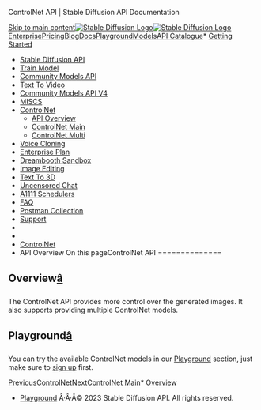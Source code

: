 




ControlNet API \| Stable Diffusion API Documentation








[Skip to main content](#docusaurus_skipToContent_fallback)[![Stable Diffusion Logo](/docs/img/SD-logo.png)![Stable Diffusion Logo](/docs/img/SD-logo.png)](https://stablediffusionapi.com)[Enterprise](https://stablediffusionapi.com/enterprise)[Pricing](https://stablediffusionapi.com/#pricing)[Blog](https://stablediffusionapi.com/blog)[Docs](https://stablediffusionapi.com/docs)[Playground](https://stablediffusionapi.com/playground)[Models](https://stablediffusionapi.com/models)[API Catalogue](https://stablediffusionapi.com/catalogue)* [Getting Started](/docs/)
* [Stable Diffusion API](/docs/category/stable-diffusion-api)
* [Train Model](/docs/category/train-model)
* [Community Models API](/docs/category/community-models-api)
* [Text To Video](/docs/category/text-to-video)
* [Community Models API V4](/docs/category/community-models-api-v4)
* [MISCS](/docs/category/miscs)
* [ControlNet](/docs/category/controlnet)
	+ [API Overview](/docs/controlnet/overview)
	+ [ControlNet Main](/docs/controlnet/controlnet-main)
	+ [ControlNet Multi](/docs/controlnet/controlnet-multi)
* [Voice Cloning](/docs/category/voice-cloning)
* [Enterprise Plan](/docs/category/enterprise-plan)
* [Dreambooth Sandbox](/docs/category/dreambooth-sandbox)
* [Image Editing](/docs/category/image-editing)
* [Text To 3D](/docs/category/text-to-3d)
* [Uncensored Chat](/docs/uncensored-chat)
* [A1111 Schedulers](/docs/a1111schedulers)
* [FAQ](/docs/faq)
* [Postman Collection](https://documenter.getpostman.com/view/18679074/2s83zdwReZ)
* [Support](https://discord.gg/UxqnDu7j3r)
* 
* 
* [ControlNet](/docs/category/controlnet)
* API Overview
On this pageControlNet API
==============

Overview[â](#overview "Direct link to Overview")
--------------------------------------------------

The ControlNet API provides more control over the generated images. It also supports providing multiple ControlNet models.

Playground[â](#playground "Direct link to Playground")
--------------------------------------------------------

You can try the available ControlNet models in our [Playground](https://stablediffusionapi.com/playground?channel=controlnet) section, just make sure to [sign up](https://stablediffusionapi.com/register) first.

[PreviousControlNet](/docs/category/controlnet)[NextControlNet Main](/docs/controlnet/controlnet-main)* [Overview](#overview)
* [Playground](#playground)
Â·Â·Â© 2023 Stable Diffusion API. All rights reserved.



